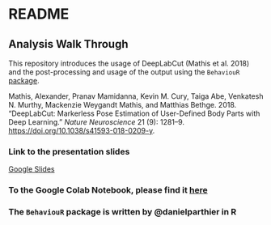 README
================

## Analysis Walk Through

This repository introduces the usage of DeepLabCut (Mathis et al. 2018)
and the post-processing and usage of the output using the `BehaviouR`
[package](https://github.com/danielparthier/BehaviourAnalysis).

<div id="refs" class="references">

<div id="ref-mathis_deeplabcut_2018">

Mathis, Alexander, Pranav Mamidanna, Kevin M. Cury, Taiga Abe, Venkatesh
N. Murthy, Mackenzie Weygandt Mathis, and Matthias Bethge. 2018.
“DeepLabCut: Markerless Pose Estimation of User-Defined Body Parts
with Deep Learning.” *Nature Neuroscience* 21 (9): 1281–9.
<https://doi.org/10.1038/s41593-018-0209-y>.

</div>

</div>


### Link to the presentation slides
[Google Slides](https://docs.google.com/presentation/d/13C1nwbn8TXCL6q3_OCsfS4dNnhzVyY2tP0sRm6na96g/edit?usp=sharing)


### To the Google Colab Notebook, please find it [here](https://github.com/danielparthier/BehaviourWalkThrough/tree/master/notebooks)

### The `BehaviouR` package is written by @danielparthier in R

